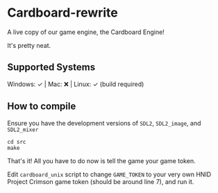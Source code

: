# Cardboard-rewrite
A live copy of our game engine, the Cardboard Engine!

It's pretty neat.

## Supported Systems
Windows: ✓ | Mac: ❌ | Linux: ✓ (build required)

## How to compile

Ensure you have the development versions of `SDL2`, `SDL2_image`, and `SDL2_mixer`

```
cd src
make
```
That's it! All you have to do now is tell the game your game token.

Edit `cardboard_unix` script to change `GAME_TOKEN` to your very own HNID Project Crimson game token (should be around line 7), and run it.
